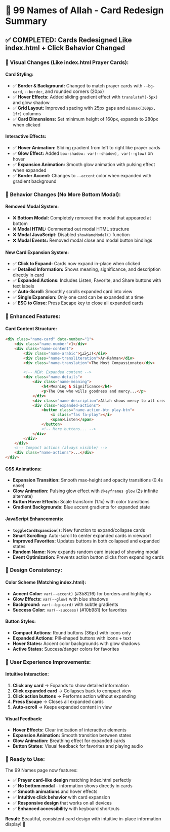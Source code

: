 # 🕌 99 Names of Allah - Card Redesign Summary

## ✅ **COMPLETED: Cards Redesigned Like index.html + Click Behavior Changed**

### 🎨 **Visual Changes (Like index.html Prayer Cards):**

#### **Card Styling:**
- ✅ **Border & Background:** Changed to match prayer cards with `--bg-card`, `--border`, and rounded corners (20px)
- ✅ **Hover Effects:** Added sliding gradient effect with `translateY(-5px)` and glow shadow
- ✅ **Grid Layout:** Improved spacing with 25px gaps and `minmax(300px, 1fr)` columns
- ✅ **Card Dimensions:** Set minimum height of 160px, expands to 280px when clicked

#### **Interactive Effects:**
- ✅ **Hover Animation:** Sliding gradient from left to right like prayer cards
- ✅ **Glow Effect:** Added `box-shadow: var(--shadow), var(--glow)` on hover
- ✅ **Expansion Animation:** Smooth glow animation with pulsing effect when expanded
- ✅ **Border Accent:** Changes to `--accent` color when expanded with gradient background

### 🔄 **Behavior Changes (No More Bottom Modal):**

#### **Removed Modal System:**
- ❌ **Bottom Modal:** Completely removed the modal that appeared at bottom
- ❌ **Modal HTML:** Commented out modal HTML structure  
- ❌ **Modal JavaScript:** Disabled `showNameModal()` function
- ❌ **Modal Events:** Removed modal close and modal button bindings

#### **New Card Expansion System:**
- ✅ **Click to Expand:** Cards now expand in-place when clicked
- ✅ **Detailed Information:** Shows meaning, significance, and description directly in card
- ✅ **Expanded Actions:** Includes Listen, Favorite, and Share buttons with text labels
- ✅ **Auto-Scroll:** Smoothly scrolls expanded card into view
- ✅ **Single Expansion:** Only one card can be expanded at a time
- ✅ **ESC to Close:** Press Escape key to close all expanded cards

### 🎯 **Enhanced Features:**

#### **Card Content Structure:**
```html
<div class="name-card" data-number="1">
    <div class="name-number">1</div>
    <div class="name-content">
        <div class="name-arabic">الرَّحْمَنُ</div>
        <div class="name-transliteration">Ar-Rahman</div>
        <div class="name-translation">The Most Compassionate</div>
        
        <!-- NEW: Expanded content -->
        <div class="name-details">
            <div class="name-meaning">
                <h4>Meaning & Significance</h4>
                <p>The One who wills goodness and mercy...</p>
            </div>
            <div class="name-description">Allah shows mercy to all creation...</div>
            <div class="expanded-actions">
                <button class="name-action-btn play-btn">
                    <i class="fas fa-play"></i>
                    <span>Listen</span>
                </button>
                <!-- More buttons... -->
            </div>
        </div>
    </div>
    <!-- Compact actions (always visible) -->
    <div class="name-actions">...</div>
</div>
```

#### **CSS Animations:**
- **Expansion Transition:** Smooth max-height and opacity transitions (0.4s ease)
- **Glow Animation:** Pulsing glow effect with `@keyframes glow` (2s infinite alternate)
- **Button Hover Effects:** Scale transform (1.1x) with color transitions
- **Gradient Backgrounds:** Blue accent gradients for expanded state

#### **JavaScript Enhancements:**
- **`toggleCardExpansion()`:** New function to expand/collapse cards
- **Smart Scrolling:** Auto-scroll to center expanded cards in viewport
- **Improved Favorites:** Updates buttons in both collapsed and expanded states
- **Random Name:** Now expands random card instead of showing modal
- **Event Optimization:** Prevents action button clicks from expanding cards

### 🎨 **Design Consistency:**

#### **Color Scheme (Matching index.html):**
- **Accent Color:** `var(--accent)` (#3b82f6) for borders and highlights
- **Glow Effects:** `var(--glow)` with blue shadows
- **Background:** `var(--bg-card)` with subtle gradients
- **Success Color:** `var(--success)` (#10b981) for favorites

#### **Button Styles:**
- **Compact Actions:** Round buttons (36px) with icons only
- **Expanded Actions:** Pill-shaped buttons with icons + text
- **Hover States:** Accent color backgrounds with glow shadows
- **Active States:** Success/danger colors for favorites

### 🌟 **User Experience Improvements:**

#### **Intuitive Interaction:**
1. **Click any card** → Expands to show detailed information
2. **Click expanded card** → Collapses back to compact view  
3. **Click action buttons** → Performs action without expanding
4. **Press Escape** → Closes all expanded cards
5. **Auto-scroll** → Keeps expanded content in view

#### **Visual Feedback:**
- **Hover Effects:** Clear indication of interactive elements
- **Expansion Animation:** Smooth transition between states
- **Glow Animation:** Breathing effect for expanded cards
- **Button States:** Visual feedback for favorites and playing audio

### 🚀 **Ready to Use:**

The 99 Names page now features:
- ✅ **Prayer card-like design** matching index.html perfectly
- ✅ **No bottom modal** - information shows directly in cards
- ✅ **Smooth animations** and hover effects
- ✅ **Intuitive click behavior** with card expansion
- ✅ **Responsive design** that works on all devices
- ✅ **Enhanced accessibility** with keyboard shortcuts

**Result:** Beautiful, consistent card design with intuitive in-place information display! 🎉
